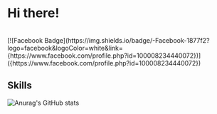<h1>Hi there!</h1><br>
[![Facebook Badge](https://img.shields.io/badge/-Facebook-1877f2?logo=facebook&logoColor=white&link={https://www.facebook.com/profile.php?id=100008234440072})]({https://www.facebook.com/profile.php?id=100008234440072})

<h2>Skills</h2>

































![Anurag's GitHub stats](https://github-readme-stats.vercel.app/api?username=Ch4nh33&show_icons=true&theme=graywhite)
